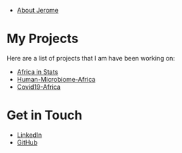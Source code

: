 <ul>
<li><a href="https://jerome-wendoh-milimu.github.io/About-Jerome/">About Jerome</a></li>
</ul>


# My Projects
Here are a list of projects that I am have been working on:
<ul>
<li><a href="https://github.com/Jerome-Wendoh-Milimu/Africa-in-Stats/">Africa in Stats</a></li>
<li><a href="https://github.com/Jerome-Wendoh-Milimu/HumanMicrobiome-Africa/">Human-Microbiome-Africa</a></li>
<li><a href="https://github.com/Jerome-Wendoh-Milimu/Covid19-Africa/">Covid19-Africa</a></li>
</ul>

# Get in Touch
<ul>
<li><a href="https://linkedin.com/{{ site.jerome wendoh milimu
}}">LinkedIn</a></li>
<li><a href="https://github.com/{{ site.jerome wendoh milimu
}}">GitHub</a></li>
</ul>
